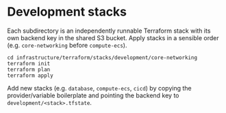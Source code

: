 # Development stacks

Each subdirectory is an independently runnable Terraform stack with its own backend key in the shared S3 bucket. Apply stacks in a sensible order (e.g. `core-networking` before `compute-ecs`).

```
cd infrastructure/terraform/stacks/development/core-networking
terraform init
terraform plan
terraform apply
```

Add new stacks (e.g. `database`, `compute-ecs`, `cicd`) by copying the provider/variable boilerplate and pointing the backend key to `development/<stack>.tfstate`.

